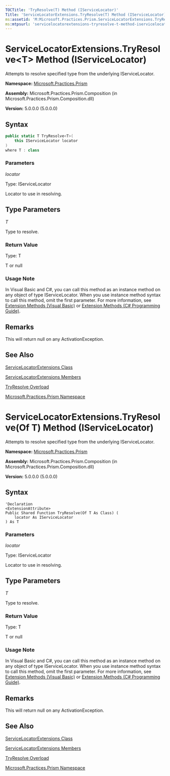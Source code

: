 ```yaml
---
TOCTitle: 'TryResolve(T) Method (IServiceLocator)'
Title: 'ServiceLocatorExtensions.TryResolve(T) Method (IServiceLocator) (Microsoft.Practices.Prism)'
ms:assetid: 'M:Microsoft.Practices.Prism.ServiceLocatorExtensions.TryResolve\`\`1(Microsoft.Practices.ServiceLocation.IServiceLocator)'
ms:mtpsurl: 'servicelocatorextensions-tryresolve-t-method-iservicelocator-mspp.md'
---
```



# ServiceLocatorExtensions.TryResolve&lt;T&gt; Method (IServiceLocator)

Attempts to resolve specified type from the underlying IServiceLocator.

**Namespace:** [Microsoft.Practices.Prism](/patterns-practices/reference/mspp-namespace)

**Assembly:** Microsoft.Practices.Prism.Composition (in Microsoft.Practices.Prism.Composition.dll)

**Version:** 5.0.0.0 (5.0.0.0)

## Syntax

```C#
public static T TryResolve<T>(
	this IServiceLocator locator
)
where T : class
```

### Parameters

*locator*
  
Type: IServiceLocator

Locator to use in resolving.

## Type Parameters


*T* 
 
Type to resolve.

### Return Value

Type: T

T or null

### Usage Note

In Visual Basic and C#, you can call this method as an instance method on any object of type IServiceLocator. When you use instance method syntax to call this method, omit the first parameter. For more information, see [Extension Methods (Visual Basic)](http://msdn.microsoft.com/en-us/library/bb384936.aspx) or [Extension Methods (C# Programming Guide)](http://msdn.microsoft.com/en-us/library/bb383977.aspx).

## Remarks

 This will return null on any ActivationException.

## See Also

[ServiceLocatorExtensions Class](/patterns-practices/reference/servicelocatorextensions-class-mspp)

[ServiceLocatorExtensions Members](/patterns-practices/reference/servicelocatorextensions-members-mspp)

[TryResolve Overload](/patterns-practices/reference/servicelocatorextensions-tryresolve-method-iservicelocator-type-mspp)

[Microsoft.Practices.Prism Namespace](/patterns-practices/reference/mspp-namespace)


# ServiceLocatorExtensions.TryResolve(Of T) Method (IServiceLocator)

Attempts to resolve specified type from the underlying IServiceLocator.

**Namespace:** [Microsoft.Practices.Prism](/patterns-practices/reference/mspp-namespace)

**Assembly:** Microsoft.Practices.Prism.Composition (in Microsoft.Practices.Prism.Composition.dll)

**Version:** 5.0.0.0 (5.0.0.0)

## Syntax

```VB
'Declaration
<ExtensionAttribute> 
Public Shared Function TryResolve(Of T As Class) ( 
	locator As IServiceLocator
) As T
```

### Parameters

*locator*
  
Type: IServiceLocator

Locator to use in resolving.

## Type Parameters


*T* 
 
Type to resolve.

### Return Value

Type: T

T or null

### Usage Note

In Visual Basic and C#, you can call this method as an instance method on any object of type IServiceLocator. When you use instance method syntax to call this method, omit the first parameter. For more information, see [Extension Methods (Visual Basic)](http://msdn.microsoft.com/en-us/library/bb384936.aspx) or [Extension Methods (C# Programming Guide)](http://msdn.microsoft.com/en-us/library/bb383977.aspx).

## Remarks

 This will return null on any ActivationException.

## See Also

[ServiceLocatorExtensions Class](/patterns-practices/reference/servicelocatorextensions-class-mspp)

[ServiceLocatorExtensions Members](/patterns-practices/reference/servicelocatorextensions-members-mspp)

[TryResolve Overload](/patterns-practices/reference/servicelocatorextensions-tryresolve-method-iservicelocator-type-mspp)

[Microsoft.Practices.Prism Namespace](/patterns-practices/reference/mspp-namespace)
